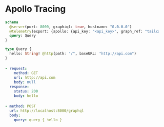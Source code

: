 # Apollo Tracing

####

```graphql @server
schema
  @server(port: 8000, graphiql: true, hostname: "0.0.0.0")
  @telemetry(export: {apollo: {api_key: "<api_key>", graph_ref: "tailcall-demo-3@current"}}) {
  query: Query
}

type Query {
  hello: String! @http(path: "/", baseURL: "http://api.com")
}
```

####

```yml @mock
- request:
    method: GET
    url: http://api.com
    body: null
  response:
    status: 200
    body: hello
```

####

```yml @assert
- method: POST
  url: http://localhost:8000/graphql
  body:
    query: query { hello }
```

